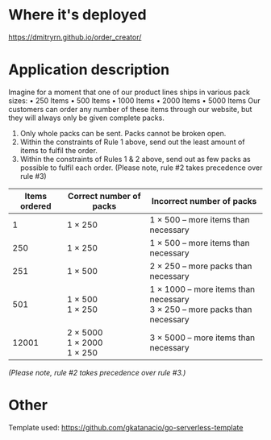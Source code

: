 # Where it's deployed
https://dmitryrn.github.io/order_creator/

# Application description
Imagine for a moment that one of our product lines ships in various pack sizes:
• 250 Items
• 500 Items
• 1000 Items
• 2000 Items
• 5000 Items
Our customers can order any number of these items through our website, but they will always only
be given complete packs.
1. Only whole packs can be sent. Packs cannot be broken open.
2. Within the constraints of Rule 1 above, send out the least amount of items to fulfil the order.
3. Within the constraints of Rules 1 & 2 above, send out as few packs as possible to fulfil each
order.
(Please note, rule #2 takes precedence over rule #3)

| **Items ordered** | **Correct number of packs** | **Incorrect number of packs** |
|------------------|--------------------------|------------------------------|
| 1 | 1 × 250 | 1 × 500 – more items than necessary |
| 250 | 1 × 250 | 1 × 500 – more items than necessary |
| 251 | 1 × 500 | 2 × 250 – more packs than necessary |
| 501 | 1 × 500 <br> 1 × 250 | 1 × 1000 – more items than necessary <br> 3 × 250 – more packs than necessary |
| 12001 | 2 × 5000 <br> 1 × 2000 <br> 1 × 250 | 3 × 5000 – more items than necessary |

*(Please note, rule #2 takes precedence over rule #3.)*

# Other
Template used: https://github.com/gkatanacio/go-serverless-template
